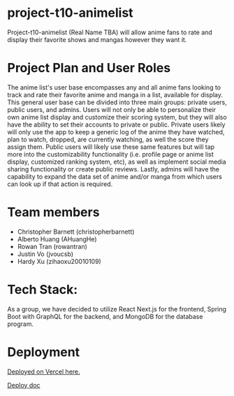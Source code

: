 # project-t10-animelist
Project-t10-animelist (Real Name TBA) will allow anime fans to rate and display their favorite shows and mangas however they want it.

# Project Plan and User Roles
The anime list's user base encompasses any and all anime fans looking to track and rate their favorite anime and manga in a list, available for display. This general user base can be divided into three main groups: private users, public users, and admins. Users will not only be able to personalize their own anime list display and customize their scoring system, but they will also have the ability to set their accounts to private or public. Private users likely will only use the app to keep a generic log of the anime they have watched, plan to watch, dropped, are currently watching, as well the score they assign them. Public users will likely use these same features but will tap more into the customizability functionality (i.e. profile page or anime list display, customized ranking system, etc), as well as implement social media sharing functionality or create public reviews. Lastly, admins will have the capability to expand the data set of anime and/or manga from which users can look up if that action is required.

# Team members
- Christopher Barnett (christopherbarnett)
- Alberto Huang (AHuangHe)
- Rowan Tran (rowantran)
- Justin Vo (jvoucsb)
- Hardy Xu (zihaoxu20010109)

# Tech Stack:
As a group, we have decided to utilize React Next.js for the frontend, Spring Boot with GraphQL for the backend, and MongoDB for the database program.

# Deployment
[Deployed on Vercel here.](https://cs148-t10-animelist.vercel.app/)

[Deploy doc](https://github.com/ucsb-cs148-f21/project-t10-animelist/blob/main/docs/DEPLOY.md)
